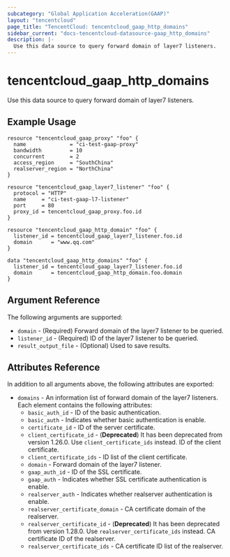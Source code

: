 ```yaml
---
subcategory: "Global Application Acceleration(GAAP)"
layout: "tencentcloud"
page_title: "TencentCloud: tencentcloud_gaap_http_domains"
sidebar_current: "docs-tencentcloud-datasource-gaap_http_domains"
description: |-
  Use this data source to query forward domain of layer7 listeners.
---
```


# tencentcloud_gaap_http_domains

Use this data source to query forward domain of layer7 listeners.

## Example Usage

```hcl
resource "tencentcloud_gaap_proxy" "foo" {
  name              = "ci-test-gaap-proxy"
  bandwidth         = 10
  concurrent        = 2
  access_region     = "SouthChina"
  realserver_region = "NorthChina"
}

resource "tencentcloud_gaap_layer7_listener" "foo" {
  protocol = "HTTP"
  name     = "ci-test-gaap-l7-listener"
  port     = 80
  proxy_id = tencentcloud_gaap_proxy.foo.id
}

resource "tencentcloud_gaap_http_domain" "foo" {
  listener_id = tencentcloud_gaap_layer7_listener.foo.id
  domain      = "www.qq.com"
}

data "tencentcloud_gaap_http_domains" "foo" {
  listener_id = tencentcloud_gaap_layer7_listener.foo.id
  domain      = tencentcloud_gaap_http_domain.foo.domain
}
```

## Argument Reference

The following arguments are supported:

* `domain` - (Required) Forward domain of the layer7 listener to be queried.
* `listener_id` - (Required) ID of the layer7 listener to be queried.
* `result_output_file` - (Optional) Used to save results.

## Attributes Reference

In addition to all arguments above, the following attributes are exported:

* `domains` - An information list of forward domain of the layer7 listeners. Each element contains the following attributes:
  * `basic_auth_id` - ID of the basic authentication.
  * `basic_auth` - Indicates whether basic authentication is enable.
  * `certificate_id` - ID of the server certificate.
  * `client_certificate_id` - (**Deprecated**) It has been deprecated from version 1.26.0. Use `client_certificate_ids` instead. ID of the client certificate.
  * `client_certificate_ids` - ID list of the client certificate.
  * `domain` - Forward domain of the layer7 listener.
  * `gaap_auth_id` - ID of the SSL certificate.
  * `gaap_auth` - Indicates whether SSL certificate authentication is enable.
  * `realserver_auth` - Indicates whether realserver authentication is enable.
  * `realserver_certificate_domain` - CA certificate domain of the realserver.
  * `realserver_certificate_id` - (**Deprecated**) It has been deprecated from version 1.28.0. Use `realserver_certificate_ids` instead. CA certificate ID of the realserver.
  * `realserver_certificate_ids` - CA certificate ID list of the realserver.


